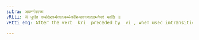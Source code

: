 ```yaml
---
sutra: अकर्म्मकाच्च
vRtti: वि पूर्वात् करोतेरकर्मकादकर्म्मकक्रियावचनादात्मनेपदं भवति ॥
vRtti_eng: After the verb _kri_ preceded by _vi_, when used intransitively, the _Atmanepada_ is used.

---
```

